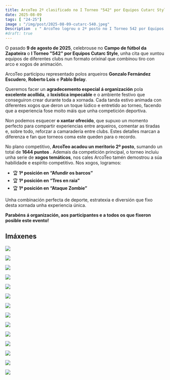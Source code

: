 ```yaml
---
title: ArcoTeo 2º clasificado no I Torneo "542" por Equipos Cutarc Style
date: 2025-08-09
tags: [ "24-25"]
image : "/img/post/2025-08-09-cutarc-540.jpeg"
Description  : " ArcoTeo logrou o 2º posto no I Torneo 542 por Equipos Cutarc Style en A Zapateira con 1644 puntos"
#draft: true 
---
```

 
O pasado **9 de agosto de 2025**, celebrouse no **Campo de fútbol da Zapateira** o **I Torneo "542" por Equipos Cutarc Style**, unha cita que xuntou equipos de diferentes clubs nun formato orixinal que combinou tiro con arco e xogos de animación.

ArcoTeo participou representado polos arqueiros **Gonzalo Fernández Escudero**, **Roberto Lois** e **Pablo Belay**.


Queremos facer un **agradecemento especial á organización** pola **excelente acollida**, a **loxística impecable** e o ambiente festivo que conseguiron crear durante toda a xornada. Cada tanda estivo animada con diferentes xogos que deron un toque lúdico e entretido ao torneo, facendo que a experiencia fose moito máis que unha competición deportiva.

Non podemos esquecer **o xantar ofrecido**, que supuxo un momento perfecto para compartir experiencias entre arqueiros, comentar as tiradas e, sobre todo, reforzar a camaradería entre clubs. Estes detalles marcan a diferenza e fan que torneos coma este queden para o recordo.


No plano competitivo, **ArcoTeo acadou un meritorio 2º posto**, sumando un total de **1644 puntos** . Ademais da competición principal, o torneo incluíu unha serie de **xogos temáticos**, nos cales ArcoTeo tamén demostrou a súa habilidade e espírito competitivo. Nos xogos, logramos:
- 🏆 **1ª posición en “Afundir os barcos”**
- 🏆 **1ª posición en “Tres en raia”**
- 🏆 **1ª posición en “Ataque Zombie”**

Unha combinación perfecta de deporte, estratexia e diversión que fixo desta xornada unha experiencia única.


**Parabéns á organización, aos participantes e a todos os que fixeron posible este evento!**

## Imáxenes

![](../2025-08-09-cutarc-540/01.jpeg)


![](../2025-08-09-cutarc-540/02.jpeg)

![](../2025-08-09-cutarc-540/03.jpeg)

![](../2025-08-09-cutarc-540/04.jpeg)

![](../2025-08-09-cutarc-540/05.jpeg)


![](../2025-08-09-cutarc-540/06.jpeg)

![](../2025-08-09-cutarc-540/07.jpeg)

 

![](../2025-08-09-cutarc-540/08.jpeg)


![](../2025-08-09-cutarc-540/09.jpeg)

![](../2025-08-09-cutarc-540/10.jpeg)

![](../2025-08-09-cutarc-540/11.jpeg)


![](../2025-08-09-cutarc-540/12.jpeg)

![](../2025-08-09-cutarc-540/13.jpeg)

![](../2025-08-09-cutarc-540/14.jpeg)

<!-- 

![](../2025-02-22-adarve-social/05.jpeg)

![](../2025-02-22-adarve-social/06.jpeg)

![](../2025-02-22-adarve-social/06_.jpeg)

![](../2025-02-22-adarve-social/07.jpeg)

![](../2025-02-22-adarve-social/07_.jpeg)

![](../2025-02-22-adarve-social/08.jpeg)

![](../2025-02-22-adarve-social/09.jpeg)

![](../2025-02-22-adarve-social/10.jpeg)

![](../2025-02-22-adarve-social/11.jpeg)

![](../2025-02-22-adarve-social/11_.jpeg)

![](../2025-02-22-adarve-social/12.jpeg)

![](../2025-02-22-adarve-social/13.jpeg)

![](../2025-02-22-adarve-social/14.jpeg)

![](../2025-02-22-adarve-social/15.jpeg)

![](../2025-02-22-adarve-social/16.jpeg)


![](../2025-02-22-adarve-social/17.jpeg)

![](../2025-02-22-adarve-social/18.jpeg)

![](../2025-02-22-adarve-social/19.jpeg)

![](../2025-02-22-adarve-social/20.jpeg)

-->
